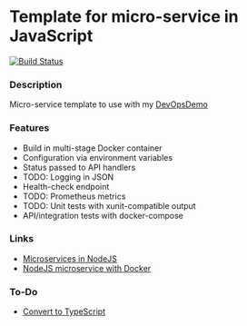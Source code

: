 # Template for micro-service in JavaScript #
[![Build Status](https://dev.azure.com/butzist/DevOpsDemo/_apis/build/status/DevOpsDemoTF.DevOpsDemo-template-JavaScript?branchName=master)](https://dev.azure.com/butzist/DevOpsDemo/_build/latest?definitionId=7&branchName=master)

### Description ###
Micro-service template to use with my [DevOpsDemo](https://github.com/DevOpsDemoTF/DevOpsDemo)

### Features ###
* Build in multi-stage Docker container
* Configuration via environment variables
* Status passed to API handlers
* TODO: Logging in JSON
* Health-check endpoint
* TODO: Prometheus metrics
* TODO: Unit tests with xunit-compatible output
* API/integration tests with docker-compose

### Links ###
* [Microservices in NodeJS](https://nodesource.com/blog/microservices-in-nodejs)
* [NodeJS microservice with Docker](https://medium.com/@cramirez92/build-a-nodejs-cinema-microservice-and-deploying-it-with-docker-part-1-7e28e25bfa8b)

### To-Do ###
* [Convert to TypeScript](https://medium.com/javascript-in-plain-english/typescript-with-node-and-express-js-why-when-and-how-eb6bc73edd5d)